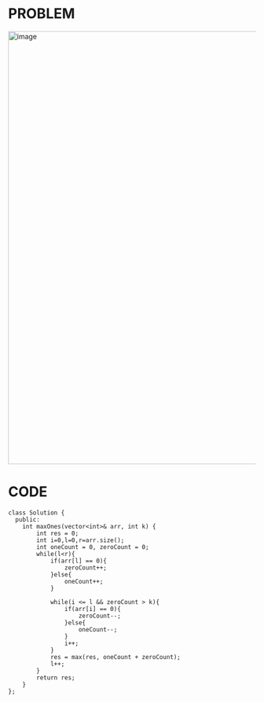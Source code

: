 # PROBLEM
<img width="892" height="882" alt="image" src="https://github.com/user-attachments/assets/403c16b6-8031-4c25-b416-fb4abdf0e95d" />

# CODE
```
class Solution {
  public:
    int maxOnes(vector<int>& arr, int k) {
        int res = 0;
        int i=0,l=0,r=arr.size();
        int oneCount = 0, zeroCount = 0;
        while(l<r){
            if(arr[l] == 0){
                zeroCount++;
            }else{
                oneCount++;
            }
            
            while(i <= l && zeroCount > k){
                if(arr[i] == 0){
                    zeroCount--;
                }else{
                    oneCount--;
                }
                i++;
            }
            res = max(res, oneCount + zeroCount);
            l++;
        }
        return res;
    }
};
```
